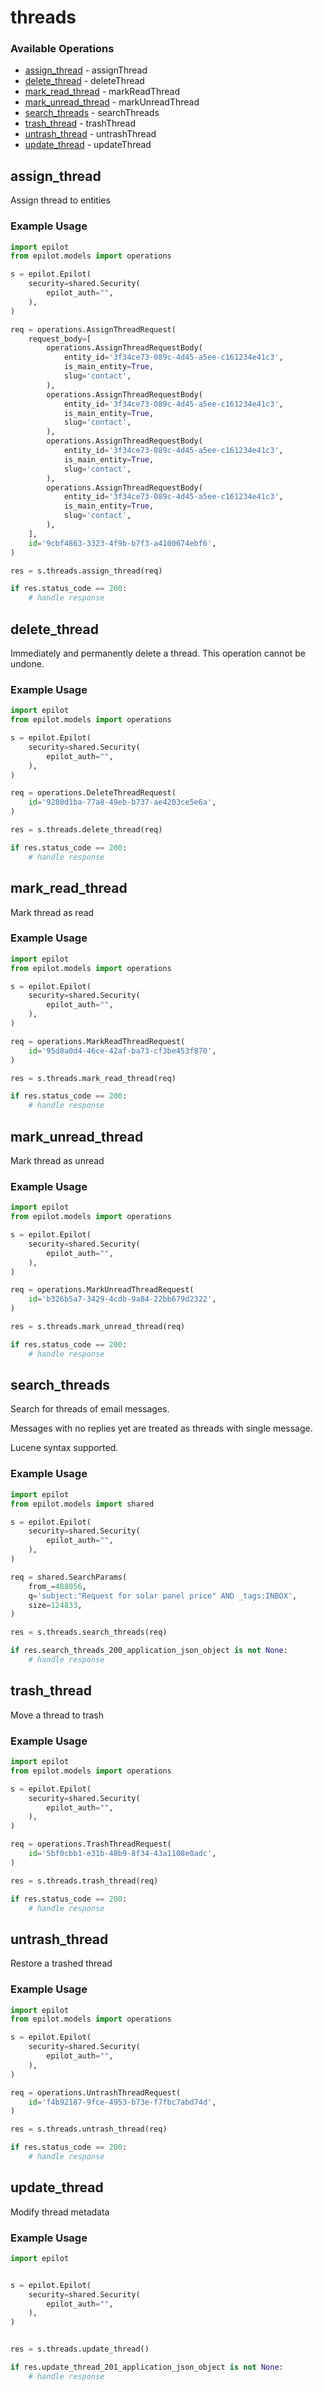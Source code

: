 # threads

### Available Operations

* [assign_thread](#assign_thread) - assignThread
* [delete_thread](#delete_thread) - deleteThread
* [mark_read_thread](#mark_read_thread) - markReadThread
* [mark_unread_thread](#mark_unread_thread) - markUnreadThread
* [search_threads](#search_threads) - searchThreads
* [trash_thread](#trash_thread) - trashThread
* [untrash_thread](#untrash_thread) - untrashThread
* [update_thread](#update_thread) - updateThread

## assign_thread

Assign thread to entities

### Example Usage

```python
import epilot
from epilot.models import operations

s = epilot.Epilot(
    security=shared.Security(
        epilot_auth="",
    ),
)

req = operations.AssignThreadRequest(
    request_body=[
        operations.AssignThreadRequestBody(
            entity_id='3f34ce73-089c-4d45-a5ee-c161234e41c3',
            is_main_entity=True,
            slug='contact',
        ),
        operations.AssignThreadRequestBody(
            entity_id='3f34ce73-089c-4d45-a5ee-c161234e41c3',
            is_main_entity=True,
            slug='contact',
        ),
        operations.AssignThreadRequestBody(
            entity_id='3f34ce73-089c-4d45-a5ee-c161234e41c3',
            is_main_entity=True,
            slug='contact',
        ),
        operations.AssignThreadRequestBody(
            entity_id='3f34ce73-089c-4d45-a5ee-c161234e41c3',
            is_main_entity=True,
            slug='contact',
        ),
    ],
    id='9cbf4863-3323-4f9b-b7f3-a4100674ebf6',
)

res = s.threads.assign_thread(req)

if res.status_code == 200:
    # handle response
```

## delete_thread

Immediately and permanently delete a thread. This operation cannot be undone.

### Example Usage

```python
import epilot
from epilot.models import operations

s = epilot.Epilot(
    security=shared.Security(
        epilot_auth="",
    ),
)

req = operations.DeleteThreadRequest(
    id='9280d1ba-77a8-49eb-b737-ae4203ce5e6a',
)

res = s.threads.delete_thread(req)

if res.status_code == 200:
    # handle response
```

## mark_read_thread

Mark thread as read

### Example Usage

```python
import epilot
from epilot.models import operations

s = epilot.Epilot(
    security=shared.Security(
        epilot_auth="",
    ),
)

req = operations.MarkReadThreadRequest(
    id='95d8a0d4-46ce-42af-ba73-cf3be453f870',
)

res = s.threads.mark_read_thread(req)

if res.status_code == 200:
    # handle response
```

## mark_unread_thread

Mark thread as unread

### Example Usage

```python
import epilot
from epilot.models import operations

s = epilot.Epilot(
    security=shared.Security(
        epilot_auth="",
    ),
)

req = operations.MarkUnreadThreadRequest(
    id='b326b5a7-3429-4cdb-9a84-22bb679d2322',
)

res = s.threads.mark_unread_thread(req)

if res.status_code == 200:
    # handle response
```

## search_threads

Search for threads of email messages.

Messages with no replies yet are treated as threads with single message.

Lucene syntax supported.


### Example Usage

```python
import epilot
from epilot.models import shared

s = epilot.Epilot(
    security=shared.Security(
        epilot_auth="",
    ),
)

req = shared.SearchParams(
    from_=488056,
    q='subject:"Request for solar panel price" AND _tags:INBOX',
    size=124833,
)

res = s.threads.search_threads(req)

if res.search_threads_200_application_json_object is not None:
    # handle response
```

## trash_thread

Move a thread to trash

### Example Usage

```python
import epilot
from epilot.models import operations

s = epilot.Epilot(
    security=shared.Security(
        epilot_auth="",
    ),
)

req = operations.TrashThreadRequest(
    id='5bf0cbb1-e31b-48b9-8f34-43a1108e0adc',
)

res = s.threads.trash_thread(req)

if res.status_code == 200:
    # handle response
```

## untrash_thread

Restore a trashed thread

### Example Usage

```python
import epilot
from epilot.models import operations

s = epilot.Epilot(
    security=shared.Security(
        epilot_auth="",
    ),
)

req = operations.UntrashThreadRequest(
    id='f4b92187-9fce-4953-b73e-f7fbc7abd74d',
)

res = s.threads.untrash_thread(req)

if res.status_code == 200:
    # handle response
```

## update_thread

Modify thread metadata

### Example Usage

```python
import epilot


s = epilot.Epilot(
    security=shared.Security(
        epilot_auth="",
    ),
)


res = s.threads.update_thread()

if res.update_thread_201_application_json_object is not None:
    # handle response
```
